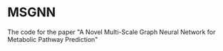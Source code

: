 # MSGNN
The code for the paper "A Novel Multi-Scale Graph Neural Network for Metabolic Pathway Prediction"
